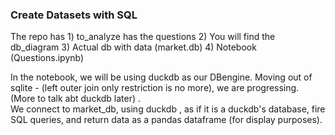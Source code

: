 ### Create Datasets with SQL
The repo has 1) to_analyze has the questions  2) You will find the db_diagram 3) Actual db with data (market.db)  4) Notebook (Questions.ipynb)

In the notebook, we will be using duckdb as our DBengine.  Moving out of sqlite - (left outer join only restriction is no more), we are progressing. (More to talk abt duckdb later) .    
We connect to market_db, using duckdb , as if it is a duckdb's database, fire SQL queries, and return data as a pandas dataframe (for display purposes).
